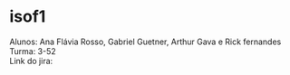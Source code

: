 # isof1
Alunos: Ana Flávia Rosso, Gabriel Guetner, Arthur Gava e Rick fernandes <br>
Turma: 3-52<br>
Link do jira: 

